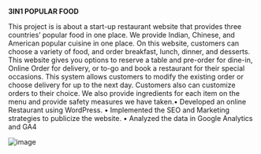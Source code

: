 **3IN1 POPULAR FOOD**

This project is is about a start-up restaurant website that provides three countries’ popular food in one place. We provide Indian, Chinese, and American popular cuisine in one place. On this website, customers can choose a variety of food, and order breakfast, lunch, dinner, and desserts. This website gives you options to reserve a table and pre-order for dine-in, Online Order for delivery, or to-go and book a restaurant for their special occasions. This system allows customers to modify the existing order or choose delivery for up to the next day. Customers also can customize orders to their choice. We also provide ingredients for each item on the menu and provide safety measures we have taken.• Developed an online Restaurant using WordPress.
• Implemented the SEO and Marketing strategies to publicize the website.
• Analyzed the data in Google Analytics and GA4

![image](https://github.com/Jonyando/3in1-Popular-Food/assets/159496463/d49c268b-2493-4a07-b6eb-cb73d523cd17)

